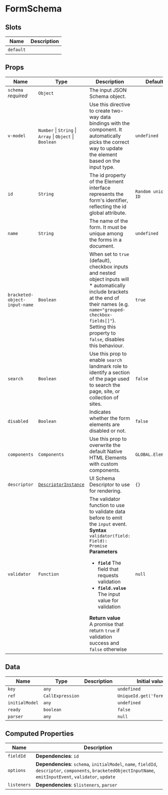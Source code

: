 # FormSchema

## Slots

| Name      | Description |
| --------- | ----------- |
| `default` | &nbsp;      |

## Props

| Name                          | Type                                                                     | Description                                                                                                                                                                                                                                                                                                                                                                                                                     | Default            |
| ----------------------------- | ------------------------------------------------------------------------ | ------------------------------------------------------------------------------------------------------------------------------------------------------------------------------------------------------------------------------------------------------------------------------------------------------------------------------------------------------------------------------------------------------------------------------- | ------------------ |
| `schema` *required*           | `Object`                                                                 | The input JSON Schema object.                                                                                                                                                                                                                                                                                                                                                                                                   |                    |
| `v-model`                     | `Number` &#124; `String` &#124; `Array` &#124; `Object` &#124; `Boolean` | Use this directive to create two-way data bindings with the component. It automatically picks the correct way to update the element based on the input type.                                                                                                                                                                                                                                                                    | `undefined`        |
| `id`                          | `String`                                                                 | The id property of the Element interface represents the form's identifier, reflecting the id global attribute.                                                                                                                                                                                                                                                                                                                  | `Random unique ID` |
| `name`                        | `String`                                                                 | The name of the form. It must be unique among the forms in a document.                                                                                                                                                                                                                                                                                                                                                          | `undefined`        |
| `bracketed-object-input-name` | `Boolean`                                                                | When set to `true` (default), checkbox inputs and nested object inputs will * automatically include brackets at the end of their names (e.g. `name="grouped-checkbox-fields[]"`). Setting this property to `false`, disables this behaviour.                                                                                                                                                                                    | `true`             |
| `search`                      | `Boolean`                                                                | Use this prop to enable `search` landmark role to identify a section of the page used to search the page, site, or collection of sites.                                                                                                                                                                                                                                                                                         | `false`            |
| `disabled`                    | `Boolean`                                                                | Indicates whether the form elements are disabled or not.                                                                                                                                                                                                                                                                                                                                                                        | `false`            |
| `components`                  | `Components`                                                             | Use this prop to overwrite the default Native HTML Elements with custom components.                                                                                                                                                                                                                                                                                                                                             | `GLOBAL.Elements`  |
| `descriptor`                  | [`DescriptorInstance`](#descriptor-interface)                            | UI Schema Descriptor to use for rendering.                                                                                                                                                                                                                                                                                                                                                                                      | `{}`               |
| `validator`                   | `Function`                                                               | The validator function to use to validate data before to emit the `input` event.<br>**Syntax**<br><code class="language-ts">validator(field: Field): Promise<boolean></code><br>**Parameters**<br><ul><li>**`field`**  The field that requests validation </li><li>**`field.value`**  The input value for validation </li></ul>**Return value**<br>A promise that return `true` if validation success and `false` otherwise<br> | `null`             |

## Data

| Name           | Type             | Description | Initial value                |
| -------------- | ---------------- | ----------- | ---------------------------- |
| `key`          | `any`            |             | `undefined`                  |
| `ref`          | `CallExpression` |             | `UniqueId.get('formschema')` |
| `initialModel` | `any`            |             | `undefined`                  |
| `ready`        | `boolean`        |             | `false`                      |
| `parser`       | `any`            |             | `null`                       |

## Computed Properties

| Name        | Description                                                                                                                                                    |
| ----------- | -------------------------------------------------------------------------------------------------------------------------------------------------------------- |
| `fieldId`   | **Dependencies**: `id`                                                                                                                                         |
| `options`   | **Dependencies**: `schema`, `initialModel`, `name`, `fieldId`, `descriptor`, `components`, `bracketedObjectInputName`, `emitInputEvent`, `validator`, `update` |
| `listeners` | **Dependencies**: `$listeners`, `parser`                                                                                                                       |

